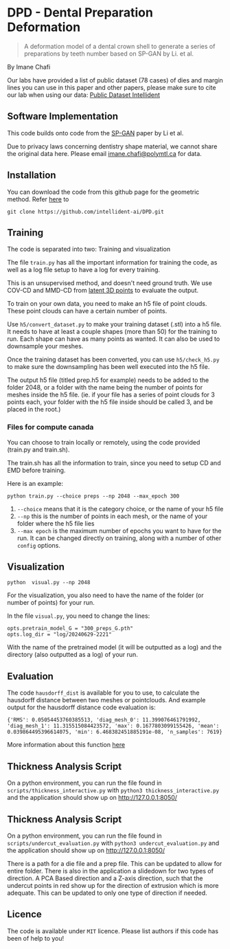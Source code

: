 # DPD - Dental Preparation Deformation 
> A deformation model of a dental crown shell to generate a series of preparations by teeth number based on SP-GAN by Li. et al.
> 
By Imane Chafi

Our labs have provided a list of public dataset (78 cases) of dies and margin lines you can use in this paper and other papers, please make sure to cite our lab when using our data: 
[Public Dataset Intellident](https://github.com/intellident-ai/public-datasets)

## Software Implementation 
This code builds onto code from the [SP-GAN]([https://liruihui.github.io/publication/SP-GAN/) paper by Li et al. 

Due to privacy laws concerning dentistry shape material, we cannot share the original data here. Please email imane.chafi@polymtl.ca for data. 

## Installation

You can download the code from this github page for the geometric method. Refer [here](https://github.com/intellident-ai/DPD.git) to 

```
git clone https://github.com/intellident-ai/DPD.git
```

## Training
The code is separated into two: Training and visualization 

The file `train.py` has all the important information for training the code, as well as a log file setup to have a log for every training.

This is an unsupervised method, and doesn't need ground truth. We use COV-CD and MMD-CD from [latent 3D points](https://github.com/optas/latent_3d_points.git) to evaluate the output. 

To train on your own data, you need to make an h5 file of point clouds. These point clouds can have a certain number of points. 

Use `h5/convert_dataset.py` to make your training dataset (.stl) into a h5 file. It needs to have at least a couple shapes (more than 50) for the training to run. Each shape can have as many points as wanted. It can also be used to downsample your meshes. 

Once the training dataset has been converted, you can use `h5/check_h5.py` to make sure the downsampling has been well executed into the h5 file.  

The output h5 file (titled prep.h5 for example) needs to be added to the folder 2048, or a folder with the name being the number of points for meshes inside the h5 file. (ie. if your file has a series of point clouds for 3 points each, your folder with the h5 file inside should be called 3, and be placed in the root.) 

### Files for compute canada

You can choose to train locally or remotely, using the code provided (train.py and train.sh).

The train.sh has all the information to train, since you need to setup CD and EMD before training. 

Here is an example:
```
python train.py --choice preps --np 2048 --max_epoch 300 
```
1. `--choice` means that it is the category choice, or the name of your h5 file 
2. `--np` this is the number of points in each mesh, or the name of your folder where the h5 file lies
3. `--max epoch` is the maximum number of epochs you want to have for the run. It can be changed directly on training, along with a number of other `config` options. 


## Visualization
```
python  visual.py --np 2048
```
For the visualization, you also need to have the name of the folder (or number of points) for your run. 

In the file `visual.py`, you need to change the lines: 
```
opts.pretrain_model_G = "300_preps_G.pth"
opts.log_dir = "log/20240629-2221"
```  
With the name of the pretrained model (it will be outputted as a log) and the directory (also outputted as a log) of your run. 

## Evaluation

The code `hausdorff_dist` is available for you to use, to calculate the hausdorff distance between two meshes or pointclouds. 
And example output for the hausdorff distance code evaluation is:
```
{'RMS': 0.05054453760385513, 'diag_mesh_0': 11.399076461791992, 'diag_mesh_1': 11.315515084423572, 'max': 0.1677803099155426, 'mean': 0.039864495396614075, 'min': 6.468382451885191e-08, 'n_samples': 7619}
```
More information about this function [here](https://pymeshlab.readthedocs.io/en/latest/filter_list.html) 

## Thickness Analysis Script
On a python environment, you can run the file found in `scripts/thickness_interactive.py` with
`python3 thickness_interactive.py`
and the application should show up on http://127.0.0.1:8050/

## Thickness Analysis Script
On a python environment, you can run the file found in `scripts/undercut_evaluation.py` with
`python3 undercut_evaluation.py`
and the application should show up on http://127.0.0.1:8050/

There is a path for a die file and a prep file. This can be updated to allow for entire folder. There is also in the application a slidedown for two types of direction. A PCA Based direction and a Z-axis direction, such that the undercut points in red show up for the direction of extrusion which is more adequate. This can be updated to only one type of direction if needed. 

## Licence
The code is available under `MIT` licence. Please list authors if this code has been of help to you!


